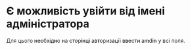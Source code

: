 # Є можливість увійти від імені адміністратора
Для цього необхідно на сторінці авторизації ввести amdin у всі поля. 
